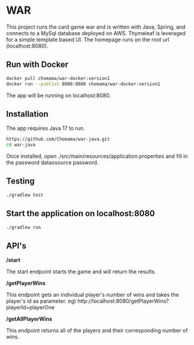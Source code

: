 # WAR

This project runs the card game war and is written with Java, Spring, and connects to a MySql database deployed on AWS.
Thymeleaf is leveraged for a simple template based UI. 
The homepage runs on the root url (localhost:8080).

## Run with Docker

```bash
docker pull chomama/war-docker:version1
docker run --publish 8080:8080 chomama/war-docker:version1
```
The app will be running on localhost:8080. 


## Installation 
The app requires Java 17 to run. 

```bash
https://github.com/Chomama/war-java.git
cd war-java
```

Once installed, open ./src/main/resources/application.properties and fill in the password dataosource password.

## Testing

```bash
./gradlew test
```

## Start the application on localhost:8080

```bash
./gradlew run
```

## API's

**/start**

The start endpoint starts the game and will return the results. 

**/getPlayerWins**

This endpoint gets an individual player's number of wins and takes the player's id as parameter.
eg) http://localhost:8080/getPlayerWins?playerId=playerOne

**/getAllPlayerWins**

This endpoint returns all of the players and their corresponding number of wins.

